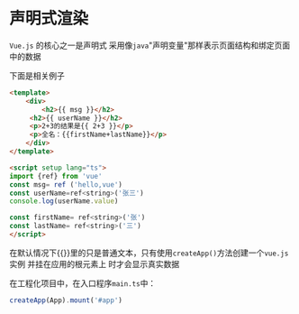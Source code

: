 # 声明式渲染
`Vue.js` 的核心之一是声明式
采用像`java`"声明变量"那样表示页面结构和绑定页面中的数据

下面是相关例子
```html
<template>
    <div>
        <h2>{{ msg }}</h2>
     <h2>{{ userName }}</h2>
     <p>2+3的结果是{{ 2+3 }}</p>
     <p>全名：{{firstName+lastName}}</p>
    </div>
</template>

<script setup lang="ts">
import {ref} from 'vue'
const msg= ref ('hello,vue')
const userName=ref<string>('张三')
console.log(userName.value)

const firstName= ref<string>('张')
const lastName= ref<string>('三')
</script>
```
在默认情况下{{}}里的只是普通文本，只有使用`createApp()`方法创建一个`vue.js`实例 并挂在应用的根元素上 时才会显示真实数据

在工程化项目中，在入口程序`main.ts`中：
```typescript
createApp(App).mount('#app')
```